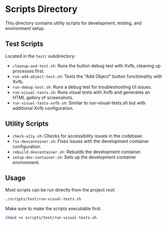 # Scripts Directory

This directory contains utility scripts for development, testing, and environment setup.

## Test Scripts

Located in the `test/` subdirectory:

- `cleanup-and-test.sh`: Runs the button debug test with Xvfb, cleaning up processes first.
- `run-add-object-test.sh`: Tests the "Add Object" button functionality with Xvfb.
- `run-debug-test.sh`: Runs a debug test for troubleshooting UI issues.
- `run-visual-tests.sh`: Runs visual tests with Xvfb and generates an HTML gallery of screenshots.
- `run-visual-tests-xvfb.sh`: Similar to run-visual-tests.sh but with additional Xvfb configuration.

## Utility Scripts

- `check-a11y.sh`: Checks for accessibility issues in the codebase.
- `fix-devcontainer.sh`: Fixes issues with the development container configuration.
- `rebuild-devcontainer.sh`: Rebuilds the development container.
- `setup-dev-container.sh`: Sets up the development container environment.

## Usage

Most scripts can be run directly from the project root:

```bash
./scripts/test/run-visual-tests.sh
```

Make sure to make the scripts executable first:

```bash
chmod +x scripts/test/run-visual-tests.sh
```
